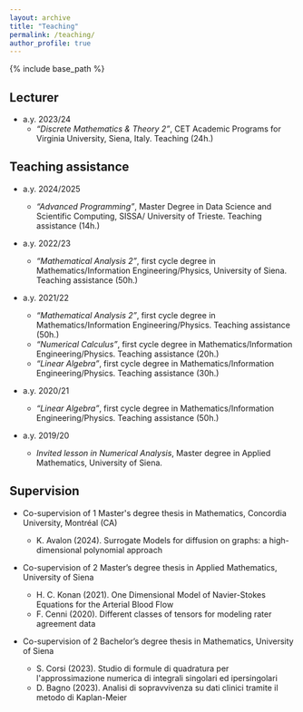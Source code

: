 ```yaml
---
layout: archive
title: "Teaching"
permalink: /teaching/
author_profile: true
---
```


{% include base_path %}

## Lecturer
* a.y. 2023/24 
    * <em>“Discrete Mathematics & Theory 2”</em>, CET Academic Programs for Virginia University, Siena, Italy. Teaching (24h.)

## Teaching assistance
* a.y. 2024/2025
    * <em>“Advanced Programming”</em>, Master Degree in Data Science and Scientific Computing, SISSA/ University of Trieste. Teaching assistance (14h.)
* a.y. 2022/23
    * <em>“Mathematical Analysis 2”</em>, first cycle degree in Mathematics/Information Engineering/Physics, University of Siena. Teaching assistance (50h.)

* a.y. 2021/22
    * <em>“Mathematical Analysis 2”</em>, first cycle degree in Mathematics/Information Engineering/Physics. Teaching assistance (50h.)
    * <em>“Numerical Calculus”</em>, first cycle degree in Mathematics/Information Engineering/Physics. Teaching assistance (20h.)
    * <em>“Linear Algebra”</em>, first cycle degree in Mathematics/Information Engineering/Physics. Teaching assistance (30h.)

* a.y. 2020/21
    * <em>“Linear Algebra”</em>, first cycle degree in Mathematics/Information Engineering/Physics. Teaching assistance (50h.)

* a.y. 2019/20 
    * <em>Invited lesson in Numerical Analysis</em>, Master degree in Applied Mathematics, University of Siena.

## Supervision

* Co-supervision of 1 Master's degree thesis in Mathematics, Concordia University, Montréal (CA)
    * K. Avalon (2024). Surrogate Models for diffusion on graphs: a high-dimensional polynomial approach

* Co-supervision of 2 Master’s degree thesis in Applied Mathematics, University of Siena
   * H. C. Konan (2021). One Dimensional Model of Navier-Stokes Equations for the Arterial Blood Flow
   * F. Cenni (2020). Different classes of tensors for modeling rater agreement data

* Co-supervision of 2 Bachelor’s degree thesis in Mathematics, University of Siena
   * S. Corsi (2023). Studio di formule di quadratura per l'approssimazione numerica di integrali singolari ed ipersingolari
   * D. Bagno (2023). Analisi di sopravvivenza su dati clinici tramite il metodo di Kaplan-Meier
